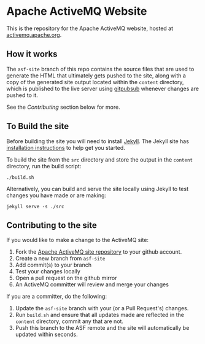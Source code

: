 Apache ActiveMQ Website
=======================

This is the repository for the Apache ActiveMQ website, hosted at [activemq.apache.org](http://activemq.apache.org/).

How it works
------------
The `asf-site` branch of this repo contains the source files that are used to generate the HTML that ultimately gets pushed to the site, along with
a copy of the generated site output located within the `content` directory, which is published to the live server using
[gitpubsub](http://www.apache.org/dev/gitpubsub.html) whenever changes are pushed to it.

See the *Contributing* section below for more.


To Build the site
-----------------

Before building the site you will need to install [Jekyll](https://jekyllrb.com/).  The Jekyll site has [installation instructions](https://jekyllrb.com/docs/installation/) to help get you started.

To build the site from the `src` directory and store the output in the `content` directory, run the build script:

    ./build.sh

Alternatively, you can build and serve the site locally using Jekyll to test changes you have made or are making:

    jekyll serve -s ./src

Contributing to the site
------------------------
If you would like to make a change to the ActiveMQ site:

1. Fork the [Apache ActiveMQ site repository](https://github.com/apache/activemq-website) to your github account.
2. Create a new branch from `asf-site`
3. Add commit(s) to your branch
4. Test your changes locally
5. Open a pull request on the github mirror
6. An ActiveMQ committer will review and merge your changes

If you are a committer, do the following:

1. Update the `asf-site` branch with your (or a Pull Request's) changes.
2. Run `build.sh` and ensure that all updates made are reflected in the `content` directory, commit any that are not.
3. Push this branch to the ASF remote and the site will automatically be updated within seconds.

